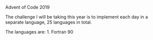Advent of Code 2019

The challenge I will be taking this year is to implement each day in a separate language, 25 languages in total.

The languages are:
	1. Fortran 90
